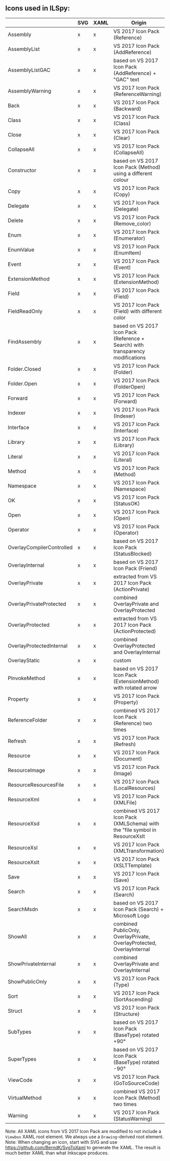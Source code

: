 Icons used in ILSpy:
--------------------

|                           | SVG | XAML | Origin                                                                          | Notes   |
|---------------------------|-----|------|---------------------------------------------------------------------------------|---------|
| Assembly                  |  x  |  x   | VS 2017 Icon Pack (Reference)                                                   |         |
| AssemblyList              |  x  |  x   | VS 2017 Icon Pack (AddReference)                                                |         |
| AssemblyListGAC           |  x  |  x   | based on VS 2017 Icon Pack (AddReference) + "GAC" text                          |         |
| AssemblyWarning           |  x  |  x   | VS 2017 Icon Pack (ReferenceWarning)                                            |         |
| Back                      |  x  |  x   | VS 2017 Icon Pack (Backward)                                                    |         |
| Class                     |  x  |  x   | VS 2017 Icon Pack (Class)                                                       |         |
| Close                     |  x  |  x   | VS 2017 Icon Pack (Clear)                                                       |         |
| CollapseAll               |  x  |  x   | VS 2017 Icon Pack (CollapseAll)                                                 |         | 
| Constructor               |  x  |  x   | based on VS 2017 Icon Pack (Method) using a different colour                    |         |
| Copy                      |  x  |  x   | VS 2017 Icon Pack (Copy)                                                        |         |
| Delegate                  |  x  |  x   | VS 2017 Icon Pack (Delegate)                                                    |         |
| Delete                    |  x  |  x   | VS 2017 Icon Pack (Remove_color)                                                |         |
| Enum                      |  x  |  x   | VS 2017 Icon Pack (Enumerator)                                                  |         |
| EnumValue                 |  x  |  x   | VS 2017 Icon Pack (EnumItem)                                                    |         |
| Event                     |  x  |  x   | VS 2017 Icon Pack (Event)                                                       |         |
| ExtensionMethod           |  x  |  x   | VS 2017 Icon Pack (ExtensionMethod)                                             |         |
| Field                     |  x  |  x   | VS 2017 Icon Pack (Field)                                                       |         |
| FieldReadOnly             |  x  |  x   | VS 2017 Icon Pack (Field) with different color                                  |         |
| FindAssembly              |  x  |  x   | based on VS 2017 Icon Pack (Reference + Search) with transparency modifications |         |
| Folder.Closed             |  x  |  x   | VS 2017 Icon Pack (Folder)                                                      |         |
| Folder.Open               |  x  |  x   | VS 2017 Icon Pack (FolderOpen)                                                  |         |
| Forward                   |  x  |  x   | VS 2017 Icon Pack (Forward)                                                     |         |
| Indexer                   |  x  |  x   | VS 2017 Icon Pack (Indexer)                                                     |         |
| Interface                 |  x  |  x   | VS 2017 Icon Pack (Interface)                                                   |         |
| Library                   |  x  |  x   | VS 2017 Icon Pack (Library)                                                     |         |
| Literal                   |  x  |  x   | VS 2017 Icon Pack (Literal)                                                     |         |
| Method                    |  x  |  x   | VS 2017 Icon Pack (Method)                                                      |         |
| Namespace                 |  x  |  x   | VS 2017 Icon Pack (Namespace)                                                   |         |
| OK                        |  x  |  x   | VS 2017 Icon Pack (StatusOK)                                                    |         |
| Open                      |  x  |  x   | VS 2017 Icon Pack (Open)                                                        |         |
| Operator                  |  x  |  x   | VS 2017 Icon Pack (Operator)                                                    |         |
| OverlayCompilerControlled |  x  |  x   | based on VS 2017 Icon Pack (StatusBlocked)                                      |         |
| OverlayInternal           |  x  |  x   | based on VS 2017 Icon Pack (Friend)                                             |         |
| OverlayPrivate            |  x  |  x   | extracted from VS 2017 Icon Pack (ActionPrivate)                                |         |
| OverlayPrivateProtected   |  x  |  x   | combined OverlayPrivate and OverlayProtected                                    |         |
| OverlayProtected          |  x  |  x   | extracted from VS 2017 Icon Pack (ActionProtected)                              |         |
| OverlayProtectedInternal  |  x  |  x   | combined OverlayProtected and OverlayInternal                                   |         |
| OverlayStatic             |  x  |  x   | custom                                                                          |         |
| PInvokeMethod             |  x  |  x   | based on VS 2017 Icon Pack (ExtensionMethod) with rotated arrow                 |         |
| Property                  |  x  |  x   | VS 2017 Icon Pack (Property)                                                    |         |
| ReferenceFolder           |  x  |  x   | combined VS 2017 Icon Pack (Reference) two times                                |         |
| Refresh                   |  x  |  x   | VS 2017 Icon Pack (Refresh)                                                     |         |
| Resource                  |  x  |  x   | VS 2017 Icon Pack (Document)                                                    |         |
| ResourceImage             |  x  |  x   | VS 2017 Icon Pack (Image)                                                       |         |
| ResourceResourcesFile     |  x  |  x   | VS 2017 Icon Pack (LocalResources)                                              |         |
| ResourceXml               |  x  |  x   | VS 2017 Icon Pack (XMLFile)                                                     |         |
| ResourceXsd               |  x  |  x   | combined VS 2017 Icon Pack (XMLSchema) with the "file symbol in ResourceXslt    |         |
| ResourceXsl               |  x  |  x   | VS 2017 Icon Pack (XMLTransformation)                                           |         |
| ResourceXslt              |  x  |  x   | VS 2017 Icon Pack (XSLTTemplate)                                                |         |
| Save                      |  x  |  x   | VS 2017 Icon Pack (Save)                                                        |         |
| Search                    |  x  |  x   | VS 2017 Icon Pack (Search)                                                      |         |
| SearchMsdn                |  x  |  x   | based on VS 2017 Icon Pack (Search) + Microsoft Logo                            |         |
| ShowAll                   |  x  |  x   | combined PublicOnly, OverlayPrivate, OverlayProtected, OverlayInternal          |         |
| ShowPrivateInternal       |  x  |  x   | combined OverlayPrivate and OverlayInternal                                     |         |
| ShowPublicOnly            |  x  |  x   | VS 2017 Icon Pack (Type)                                                        |         |
| Sort                      |  x  |  x   | VS 2017 Icon Pack (SortAscending)                                               |         |
| Struct                    |  x  |  x   | VS 2017 Icon Pack (Structure)                                                   |         |
| SubTypes                  |  x  |  x   | based on VS 2017 Icon Pack (BaseType) rotated +90°                              |         |
| SuperTypes                |  x  |  x   | based on VS 2017 Icon Pack (BaseType) rotated -90°                              |         |
| ViewCode                  |  x  |  x   | VS 2017 Icon Pack (GoToSourceCode)                                              |         |
| VirtualMethod             |  x  |  x   | combined VS 2017 Icon Pack (Method) two times                                   |         |
| Warning                   |  x  |  x   | VS 2017 Icon Pack (StatusWarning)                                               |         |

Note: All XAML icons from VS 2017 Icon Pack are modified to not include a `Viewbox` XAML root element. We always use a `Drawing`-derived root element.
Note: When changing an icon, start with SVG and use https://github.com/BerndK/SvgToXaml to generate the XAML. The result is much better XAML than what Inkscape produces.